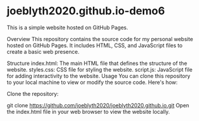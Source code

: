 # joeblyth2020.github.io-demo6
This is a simple website hosted on GitHub Pages.

Overview
This repository contains the source code for my personal website hosted on GitHub Pages. It includes HTML, CSS, and JavaScript files to create a basic web presence.

Structure
index.html: The main HTML file that defines the structure of the website.
styles.css: CSS file for styling the website.
script.js: JavaScript file for adding interactivity to the website.
Usage
You can clone this repository to your local machine to view or modify the source code. Here's how:

Clone the repository:

git clone https://github.com/joeblyth2020/joeblyth2020.github.io.git
Open the index.html file in your web browser to view the website locally.
